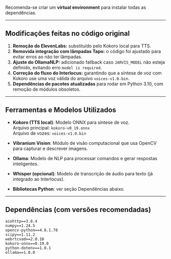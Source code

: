 
Recomenda-se criar um **virtual environment** para instalar todas as dependências.

---

## Modificações feitas no código original

1. **Remoção do ElevenLabs:** substituído pelo Kokoro local para TTS.
2. **Removida integração com lâmpadas Tapo:** o código foi ajustado para evitar erros ao não ter lâmpadas.
3. **Ajuste do OllamaNLP:** adicionado fallback caso `JARVIS_MODEL` não esteja definido, evitando erro `model is required`.
4. **Correção do fluxo do Interlocus:** garantindo que a síntese de voz com Kokoro use uma voz válida do arquivo `voices-v1.0.bin`.
5. **Dependências de pacotes atualizadas** para rodar em Python 3.10, com remoção de módulos obsoletos.

---

## Ferramentas e Modelos Utilizados

- **Kokoro (TTS local)**: Modelo ONNX para síntese de voz.  
  Arquivo principal: `kokoro-v0_19.onnx`  
  Arquivo de vozes: `voices-v1.0.bin`  

- **Vibranium Vision**: Módulo de visão computacional que usa OpenCV para capturar e descrever imagens.  

- **Ollama**: Modelo de NLP para processar comandos e gerar respostas inteligentes.  

- **Whisper (opcional)**: Modelo de transcrição de áudio para texto (já integrado ao Interlocus).  

- **Bibliotecas Python**: ver seção Dependências abaixo.

---

## Dependências (com versões recomendadas)

```text
aiohttp==3.8.4
numpy==1.24.5
opencv-python==4.8.1.78
scipy==1.11.2
webrtcvad==2.0.10
kokoro-onnx==0.19.0
python-dotenv==1.0.1
ollama==1.0.0

